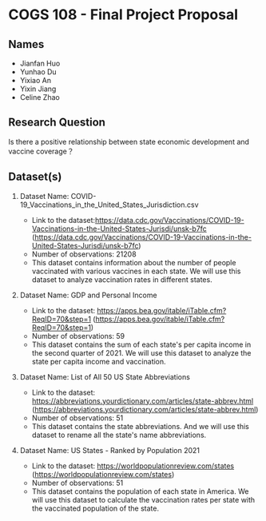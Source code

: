 # COGS 108 - Final Project Proposal

## Names
- Jianfan Huo
- Yunhao Du
- Yixiao An
- Yixin Jiang
- Celine Zhao

## Research Question
Is there a positive relationship between state economic development and vaccine coverage？

## Dataset(s)
1. Dataset Name: COVID-19_Vaccinations_in_the_United_States_Jurisdiction.csv
    - Link to the dataset:https://data.cdc.gov/Vaccinations/COVID-19-Vaccinations-in-the-United-States-Jurisdi/unsk-b7fc (https://data.cdc.gov/Vaccinations/COVID-19-Vaccinations-in-the-United-States-Jurisdi/unsk-b7fc)
    - Number of observations: 21208
    - This dataset contains information about the number of people vaccinated with various vaccines in each state. We will use this dataset to analyze vaccination rates in different states.

2. Dataset Name: GDP and Personal Income
    - Link to the dataset: https://apps.bea.gov/itable/iTable.cfm?ReqID=70&step=1 (https://apps.bea.gov/itable/iTable.cfm?ReqID=70&step=1)
    - Number of observations: 59
    - This dataset contains the sum of each state's per capita income in the second quarter of 2021. We will use this dataset to analyze the state per capita income and vaccination.

3. Dataset Name: List of All 50 US State Abbreviations
    - Link to the dataset: https://abbreviations.yourdictionary.com/articles/state-abbrev.html (https://abbreviations.yourdictionary.com/articles/state-abbrev.html)
    - Number of observations: 51
    - This dataset contains the state abbreviations. And we will use this dataset to rename all the state's name abbreviations.

4. Dataset Name: US States - Ranked by Population 2021
    - Link to the dataset: https://worldpopulationreview.com/states (https://worldpopulationreview.com/states)
    - Number of observations: 51
    - This dataset contains the population of each state in America. We will use this dataset to calculate the vaccination rates per state with the vaccinated population of the state.
